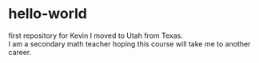 # hello-world
first repository for Kevin
I moved to Utah from Texas.  
I am a secondary math teacher hoping this course will take me to another career.
